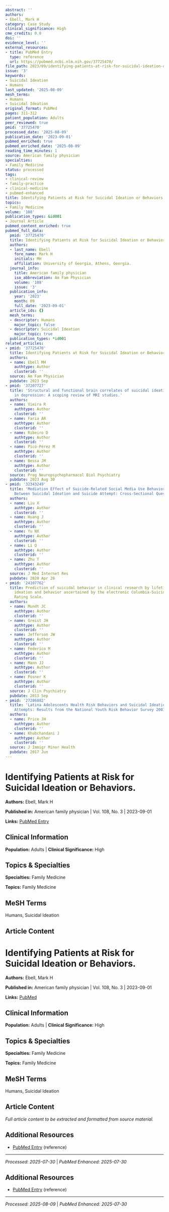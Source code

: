 ```yaml
---
abstract: ''
authors:
- Ebell, Mark H
category: Case Study
clinical_significance: High
cme_credits: 0.0
doi: ''
evidence_level: ''
external_resources:
- title: PubMed Entry
  type: reference
  url: https://pubmed.ncbi.nlm.nih.gov/37725470/
file_path: 2023/09/identifying-patients-at-risk-for-suicidal-ideation-or-behavi.md
issue: '3'
keywords:
- Suicidal Ideation
- Humans
last_updated: '2025-08-09'
mesh_terms:
- Humans
- Suicidal Ideation
original_format: PubMed
pages: 311-312
patient_population: Adults
peer_reviewed: true
pmid: '37725470'
processed_date: '2025-08-09'
publication_date: '2023-09-01'
pubmed_enriched: true
pubmed_enriched_date: '2025-08-09'
reading_time_minutes: 1
source: American family physician
specialties:
- Family Medicine
status: processed
tags:
- clinical-review
- family-practice
- clinical-medicine
- pubmed-enhanced
title: Identifying Patients at Risk for Suicidal Ideation or Behaviors.
topics:
- Family Medicine
volume: '108'
publication_types: &id001
- Journal Article
pubmed_content_enriched: true
pubmed_full_data:
  pmid: '37725470'
  title: Identifying Patients at Risk for Suicidal Ideation or Behaviors.
  authors:
  - last_name: Ebell
    fore_name: Mark H
    initials: MH
    affiliation: University of Georgia, Athens, Georgia.
  journal_info:
    title: American family physician
    iso_abbreviation: Am Fam Physician
    volume: '108'
    issue: '3'
  publication_info:
    year: '2023'
    month: 09
    full_date: '2023-09-01'
  article_ids: {}
  mesh_terms:
  - descriptor: Humans
    major_topic: false
  - descriptor: Suicidal Ideation
    major_topic: true
  publication_types: *id001
related_articles:
- pmid: '37725470'
  title: Identifying Patients at Risk for Suicidal Ideation or Behaviors.
  authors:
  - name: Ebell MH
    authtype: Author
    clusterid: ''
  source: Am Fam Physician
  pubdate: 2023 Sep
- pmid: '37207727'
  title: 'Structural and functional brain correlates of suicidal ideation and behaviors
    in depression: A scoping review of MRI studies.'
  authors:
  - name: Vieira R
    authtype: Author
    clusterid: ''
  - name: Faria AR
    authtype: Author
    clusterid: ''
  - name: Ribeiro D
    authtype: Author
    clusterid: ''
  - name: Picó-Pérez M
    authtype: Author
    clusterid: ''
  - name: Bessa JM
    authtype: Author
    clusterid: ''
  source: Prog Neuropsychopharmacol Biol Psychiatry
  pubdate: 2023 Aug 30
- pmid: '32343249'
  title: 'Mediation Effect of Suicide-Related Social Media Use Behaviors on the Association
    Between Suicidal Ideation and Suicide Attempt: Cross-Sectional Questionnaire Study.'
  authors:
  - name: Liu X
    authtype: Author
    clusterid: ''
  - name: Huang J
    authtype: Author
    clusterid: ''
  - name: Yu NX
    authtype: Author
    clusterid: ''
  - name: Li Q
    authtype: Author
    clusterid: ''
  - name: Zhu T
    authtype: Author
    clusterid: ''
  source: J Med Internet Res
  pubdate: 2020 Apr 28
- pmid: '24107762'
  title: Prediction of suicidal behavior in clinical research by lifetime suicidal
    ideation and behavior ascertained by the electronic Columbia-Suicide Severity
    Rating Scale.
  authors:
  - name: Mundt JC
    authtype: Author
    clusterid: ''
  - name: Greist JH
    authtype: Author
    clusterid: ''
  - name: Jefferson JW
    authtype: Author
    clusterid: ''
  - name: Federico M
    authtype: Author
    clusterid: ''
  - name: Mann JJ
    authtype: Author
    clusterid: ''
  - name: Posner K
    authtype: Author
    clusterid: ''
  source: J Clin Psychiatry
  pubdate: 2013 Sep
- pmid: '27286882'
  title: 'Latina Adolescents Health Risk Behaviors and Suicidal Ideation and Suicide
    Attempts: Results from the National Youth Risk Behavior Survey 2001-2013.'
  authors:
  - name: Price JH
    authtype: Author
    clusterid: ''
  - name: Khubchandani J
    authtype: Author
    clusterid: ''
  source: J Immigr Minor Health
  pubdate: 2017 Jun
---
```


# Identifying Patients at Risk for Suicidal Ideation or Behaviors.

**Authors:** Ebell, Mark H

**Published in:** American family physician | Vol. 108, No. 3 | 2023-09-01

**Links:** [PubMed Entry](https://pubmed.ncbi.nlm.nih.gov/37725470/)

## Clinical Information

**Population:** Adults | **Clinical Significance:** High

## Topics & Specialties

**Specialties:** Family Medicine

**Topics:** Family Medicine

## MeSH Terms

Humans, Suicidal Ideation

## Article Content

# Identifying Patients at Risk for Suicidal Ideation or Behaviors.

**Authors:** Ebell, Mark H

**Published in:** American family physician | Vol. 108, No. 3 | 2023-09-01

**Links:** [PubMed](https://pubmed.ncbi.nlm.nih.gov/37725470/)

## Clinical Information

**Population:** Adults | **Clinical Significance:** High

## Topics & Specialties

**Specialties:** Family Medicine

**Topics:** Family Medicine

## MeSH Terms

Humans, Suicidal Ideation

## Article Content

*Full article content to be extracted and formatted from source material.*

## Additional Resources

- [PubMed Entry](https://pubmed.ncbi.nlm.nih.gov/37725470/) (reference)

---

*Processed: 2025-07-30* | *PubMed Enhanced: 2025-07-30*

## Additional Resources

- [PubMed Entry](https://pubmed.ncbi.nlm.nih.gov/37725470/) (reference)

---

*Processed: 2025-08-09* | *PubMed Enhanced: 2025-07-30*
